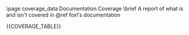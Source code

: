 \page coverage_data Documentation Coverage
\brief A report of what is and isn't covered in @ref foxl's documentation

{{COVERAGE_TABLE}}
